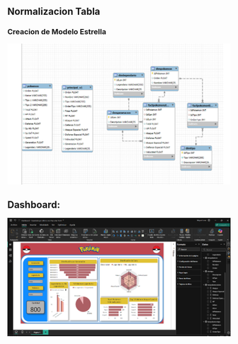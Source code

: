## Normalizacion Tabla
### Creacion de Modelo Estrella
![Alt text](./Modelo.png)

## Dashboard:
![Alt text](./DashboardImagen.png)
